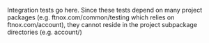 Integration tests go here.
Since these tests depend on many project packages (e.g. ftnox.com/common/testing which relies on ftnox.com/account),
  they cannot reside in the project subpackage directories (e.g. account/)
